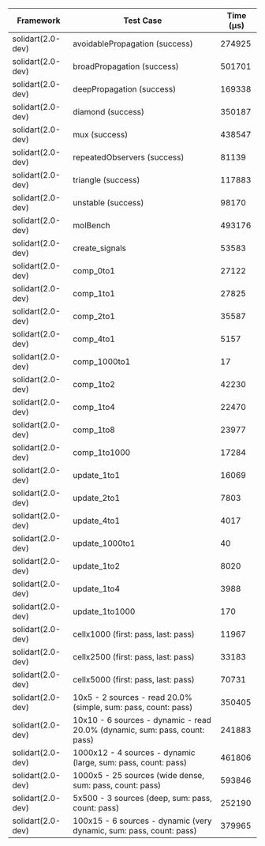 | Framework | Test Case | Time (μs) |
| --- | --- | --- |
| solidart(2.0-dev) | avoidablePropagation (success) | 274925 |
| solidart(2.0-dev) | broadPropagation (success) | 501701 |
| solidart(2.0-dev) | deepPropagation (success) | 169338 |
| solidart(2.0-dev) | diamond (success) | 350187 |
| solidart(2.0-dev) | mux (success) | 438547 |
| solidart(2.0-dev) | repeatedObservers (success) | 81139 |
| solidart(2.0-dev) | triangle (success) | 117883 |
| solidart(2.0-dev) | unstable (success) | 98170 |
| solidart(2.0-dev) | molBench | 493176 |
| solidart(2.0-dev) | create_signals | 53583 |
| solidart(2.0-dev) | comp_0to1 | 27122 |
| solidart(2.0-dev) | comp_1to1 | 27825 |
| solidart(2.0-dev) | comp_2to1 | 35587 |
| solidart(2.0-dev) | comp_4to1 | 5157 |
| solidart(2.0-dev) | comp_1000to1 | 17 |
| solidart(2.0-dev) | comp_1to2 | 42230 |
| solidart(2.0-dev) | comp_1to4 | 22470 |
| solidart(2.0-dev) | comp_1to8 | 23977 |
| solidart(2.0-dev) | comp_1to1000 | 17284 |
| solidart(2.0-dev) | update_1to1 | 16069 |
| solidart(2.0-dev) | update_2to1 | 7803 |
| solidart(2.0-dev) | update_4to1 | 4017 |
| solidart(2.0-dev) | update_1000to1 | 40 |
| solidart(2.0-dev) | update_1to2 | 8020 |
| solidart(2.0-dev) | update_1to4 | 3988 |
| solidart(2.0-dev) | update_1to1000 | 170 |
| solidart(2.0-dev) | cellx1000 (first: pass, last: pass) | 11967 |
| solidart(2.0-dev) | cellx2500 (first: pass, last: pass) | 33183 |
| solidart(2.0-dev) | cellx5000 (first: pass, last: pass) | 70731 |
| solidart(2.0-dev) | 10x5 - 2 sources - read 20.0% (simple, sum: pass, count: pass) | 350405 |
| solidart(2.0-dev) | 10x10 - 6 sources - dynamic - read 20.0% (dynamic, sum: pass, count: pass) | 241883 |
| solidart(2.0-dev) | 1000x12 - 4 sources - dynamic (large, sum: pass, count: pass) | 461806 |
| solidart(2.0-dev) | 1000x5 - 25 sources (wide dense, sum: pass, count: pass) | 593846 |
| solidart(2.0-dev) | 5x500 - 3 sources (deep, sum: pass, count: pass) | 252190 |
| solidart(2.0-dev) | 100x15 - 6 sources - dynamic (very dynamic, sum: pass, count: pass) | 379965 |
